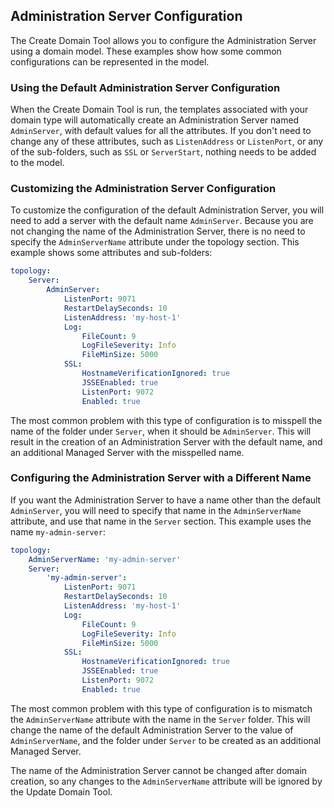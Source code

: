 ## Administration Server Configuration

The Create Domain Tool allows you to configure the Administration Server using a domain model. These examples show how some common configurations can be represented in the model.

### Using the Default Administration Server Configuration

When the Create Domain Tool is run, the templates associated with your domain type will automatically create an Administration Server named `AdminServer`, with default values for all the attributes. If you don't need to change any of these attributes, such as `ListenAddress` or `ListenPort`, or any of the sub-folders, such as `SSL` or `ServerStart`, nothing needs to be added to the model.

### Customizing the Administration Server Configuration

To customize the configuration of the default Administration Server, you will need to add a server with the default name `AdminServer`. Because you are not changing the name of the Administration Server, there is no need to specify the `AdminServerName` attribute under the topology section. This example shows some attributes and sub-folders:

```yaml
topology:
    Server:
        AdminServer:
            ListenPort: 9071
            RestartDelaySeconds: 10
            ListenAddress: 'my-host-1'
            Log:
                FileCount: 9
                LogFileSeverity: Info
                FileMinSize: 5000
            SSL:
                HostnameVerificationIgnored: true
                JSSEEnabled: true
                ListenPort: 9072
                Enabled: true
```

The most common problem with this type of configuration is to misspell the name of the folder under `Server`, when it should be `AdminServer`. This will result in the creation of an Administration Server with the default name, and an additional Managed Server with the misspelled name.

### Configuring the Administration Server with a Different Name

If you want the Administration Server to have a name other than the default `AdminServer`, you will need to specify that name in the `AdminServerName` attribute, and use that name in the `Server` section. This example uses the name `my-admin-server`:

```yaml
topology:
    AdminServerName: 'my-admin-server'
    Server:
        'my-admin-server':
            ListenPort: 9071
            RestartDelaySeconds: 10
            ListenAddress: 'my-host-1'
            Log:
                FileCount: 9
                LogFileSeverity: Info
                FileMinSize: 5000
            SSL:
                HostnameVerificationIgnored: true
                JSSEEnabled: true
                ListenPort: 9072
                Enabled: true
```

The most common problem with this type of configuration is to mismatch the `AdminServerName` attribute with the name in the `Server` folder. This will change the name of the default Administration Server to the value of `AdminServerName`, and the folder under `Server` to be created as an additional Managed Server.

The name of the Administration Server cannot be changed after domain creation, so any changes to the `AdminServerName` attribute will be ignored by the Update Domain Tool.
